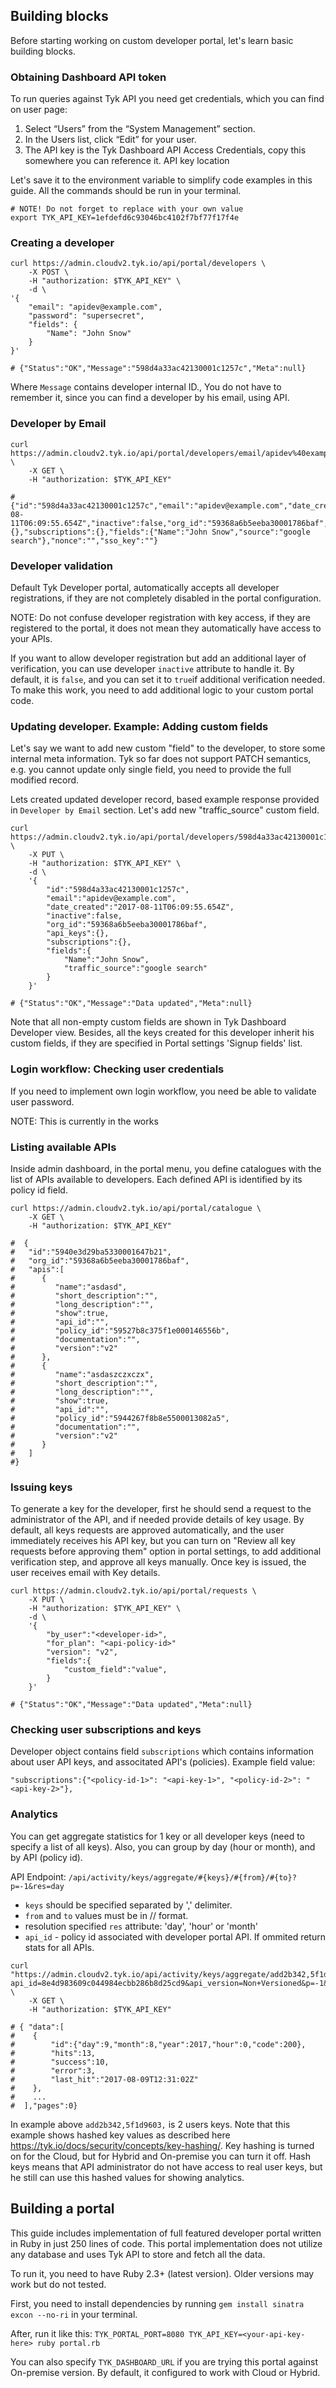 ## Building blocks

Before starting working on custom developer portal, let's learn basic building blocks.

### Obtaining Dashboard API token

To run queries against Tyk API you need get credentials, which you can find on user page:

1. Select “Users” from the “System Management” section.
2. In the Users list, click “Edit” for your user.
3. The API key is the Tyk Dashboard API Access Credentials, copy this somewhere you can reference it. API key location

Let's save it to the environment variable to simplify code examples in this guide. All the commands should be run in your terminal.

```
# NOTE! Do not forget to replace with your own value
export TYK_API_KEY=1efdefd6c93046bc4102f7bf77f17f4e
```

### Creating a developer

```
curl https://admin.cloudv2.tyk.io/api/portal/developers \
    -X POST \
    -H "authorization: $TYK_API_KEY" \
    -d \
'{
    "email": "apidev@example.com",
    "password": "supersecret",
    "fields": {
        "Name": "John Snow"
    }
}'

# {"Status":"OK","Message":"598d4a33ac42130001c1257c","Meta":null}
```

Where `Message` contains developer internal ID., You do not have to remember it, since you can find a developer by his email, using API.

### Developer by Email

```
curl https://admin.cloudv2.tyk.io/api/portal/developers/email/apidev%40example.com \
    -X GET \
    -H "authorization: $TYK_API_KEY"

# {"id":"598d4a33ac42130001c1257c","email":"apidev@example.com","date_created":"2017-08-11T06:09:55.654Z","inactive":false,"org_id":"59368a6b5eeba30001786baf","api_keys":{},"subscriptions":{},"fields":{"Name":"John Snow","source":"google search"},"nonce":"","sso_key":""}
```

### Developer validation
Default Tyk Developer portal, automatically accepts all developer registrations, if they are not completely disabled in the portal configuration. 

NOTE: Do not confuse developer registration with key access, if they are registered to the portal, it does not mean they automatically have access to your APIs.

If you want to allow developer registration but add an additional layer of verification, you can use developer `inactive` attribute to handle it. By default, it is `false`, and you can set it to `true`if additional verification needed. To make this work, you need to add additional logic to your custom portal code.

### Updating developer. Example: Adding custom fields

Let's say we want to add new custom "field" to the developer, to store some internal meta information. Tyk so far does not support PATCH semantics, e.g. you cannot update only single field, you need to provide the full modified record.

Lets created updated developer record, based example response provided in `Developer by Email` section. Let's add new "traffic_source" custom field.

```
curl https://admin.cloudv2.tyk.io/api/portal/developers/598d4a33ac42130001c1257c \
    -X PUT \
    -H "authorization: $TYK_API_KEY" \
    -d \
    '{
        "id":"598d4a33ac42130001c1257c",
        "email":"apidev@example.com",
        "date_created":"2017-08-11T06:09:55.654Z",
        "inactive":false,
        "org_id":"59368a6b5eeba30001786baf",
        "api_keys":{},
        "subscriptions":{},
        "fields":{
            "Name":"John Snow",
            "traffic_source":"google search"
        }
    }'

# {"Status":"OK","Message":"Data updated","Meta":null}
```

Note that all non-empty custom fields are shown in Tyk Dashboard Developer view. Besides, all the keys created for this developer inherit his custom fields, if they are specified in Portal settings 'Signup fields' list.

### Login workflow: Checking user credentials

If you need to implement own login workflow, you need be able to validate user password.

NOTE: This is currently in the works

### Listing available APIs
Inside admin dashboard, in the portal menu, you define catalogues with the list of APIs available to developers. Each defined API is identified by its policy id field.

```
curl https://admin.cloudv2.tyk.io/api/portal/catalogue \
    -X GET \
    -H "authorization: $TYK_API_KEY"

#  {
#   "id":"5940e3d29ba5330001647b21",
#   "org_id":"59368a6b5eeba30001786baf",
#   "apis":[
#      {
#         "name":"asdasd",
#         "short_description":"",
#         "long_description":"",
#         "show":true,
#         "api_id":"",
#         "policy_id":"59527b8c375f1e000146556b",
#         "documentation":"",
#         "version":"v2"
#      },
#      {
#         "name":"asdaszczxczx",
#         "short_description":"",
#         "long_description":"",
#         "show":true,
#         "api_id":"",
#         "policy_id":"5944267f8b8e5500013082a5",
#         "documentation":"",
#         "version":"v2"
#      }
#   ]
#}
```

### Issuing keys

To generate a key for the developer, first he should send a request to the administrator of the API, and if needed provide details of key usage.
By default, all keys requests are approved automatically, and the user immediately receives his API key, but you can turn on "Review all key requests before approving them" option in portal settings, to add additional verification step, and approve all keys manually.
Once key is issued, the user receives email with Key details.

```
curl https://admin.cloudv2.tyk.io/api/portal/requests \
    -X PUT \
    -H "authorization: $TYK_API_KEY" \
    -d \
    '{
        "by_user":"<developer-id>",
        "for_plan": "<api-policy-id>"
        "version": "v2",
        "fields":{
            "custom_field":"value",
        }
    }'

# {"Status":"OK","Message":"Data updated","Meta":null}
```

### Checking user subscriptions and keys
Developer object contains field `subscriptions` which contains information about user API keys, and associtated API's (policies). Example field value:
```
"subscriptions":{"<policy-id-1>": "<api-key-1>", "<policy-id-2>": "<api-key-2>"},
```

### Analytics

You can get aggregate statistics for 1 key or all developer keys (need to specify a list of all keys). Also, you can group by day (hour or month), and by API (policy id).

API Endpoint: `/api/activity/keys/aggregate/#{keys}/#{from}/#{to}?p=-1&res=day`

* `keys` should be specified separated by ',' delimiter.
* `from` and `to` values must be in <day>/<month>/<year> format.
* resolution specified `res` attribute: 'day', 'hour' or 'month'
* `api_id` - policy id associated with developer portal API. If ommited return stats for all APIs.

```
curl "https://admin.cloudv2.tyk.io/api/activity/keys/aggregate/add2b342,5f1d9603,/5/8/2017/13/8/2017?api_id=8e4d983609c044984ecbb286b8d25cd9&api_version=Non+Versioned&p=-1&res=day" \
    -X GET \
    -H "authorization: $TYK_API_KEY"

# { "data":[
#    {
#        "id":{"day":9,"month":8,"year":2017,"hour":0,"code":200},
#        "hits":13,
#        "success":10,
#        "error":3,
#        "last_hit":"2017-08-09T12:31:02Z"
#    },
#    ...
#  ],"pages":0}
```
In example above `add2b342,5f1d9603,` is 2 users keys. Note that this example shows hashed key values as described here https://tyk.io/docs/security/concepts/key-hashing/. Key hashing  is turned on for the Cloud, but for Hybrid and On-premise you can turn it off. Hash keys means that API administrator do not have access to real user keys, but he still can use this hashed values for showing analytics.

## Building a portal

This guide includes implementation of full featured developer portal written in Ruby in just 250 lines of code. This portal implementation does not utilize any database and uses Tyk API to store and fetch all the data.

To run it, you need to have Ruby 2.3+ (latest version). Older versions may work but do not tested.

First, you need to install dependencies by running `gem install sinatra excon --no-ri` in your terminal.

After, run it like this: `TYK_PORTAL_PORT=8080 TYK_API_KEY=<your-api-key-here> ruby portal.rb`

You can also specify `TYK_DASHBOARD_URL` if you are trying this portal against On-premise version. By default, it configured to work with Cloud or Hybrid.